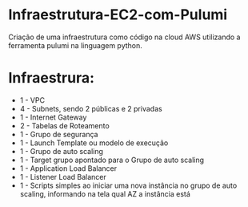 # Infraestrutura-EC2-com-Pulumi
Criação de uma infraestrutura como código na cloud AWS utilizando a ferramenta pulumi na linguagem python.

# Infraestrura:
 * 1 - VPC
 * 4 - Subnets, sendo 2 públicas e 2 privadas
 * 1 - Internet Gateway
 * 2 - Tabelas de Roteamento
 * 1 - Grupo de segurança
 * 1 - Launch Template ou modelo de execução
 * 1 - Grupo de auto scaling
 * 1 - Target grupo apontado para o Grupo de auto scaling
 * 1 - Application Load Balancer
 * 1 - Listener Load Balancer
 * 1 - Scripts simples ao iniciar uma nova instância no grupo de auto scaling, informando na tela qual AZ a instância está
